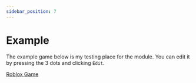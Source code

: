 ```yaml
---
sidebar_position: 7
---
```


# Example

The example game below is my testing place for the module. You can edit it by pressing the 3 dots and clicking `Edit`.

<a href="https://www.roblox.com/games/12236068051/GIF-Playground" target="_blank" class="button button--primary">Roblox Game</a>

